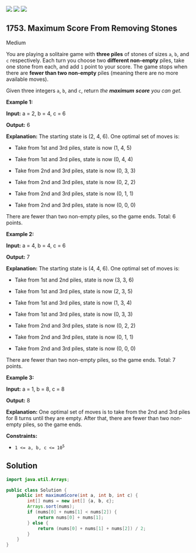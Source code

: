 [![](https://img.shields.io/github/stars/javadev/LeetCode-in-Java?label=Stars&style=flat-square)](https://github.com/javadev/LeetCode-in-Java)
[![](https://img.shields.io/github/forks/javadev/LeetCode-in-Java?label=Fork%20me%20on%20GitHub%20&style=flat-square)](https://github.com/javadev/LeetCode-in-Java/fork)
[![](https://img.shields.io/badge/-LeetCode%20in%20Kotlin-blue?style=flat-square)](https://github.com/javadev/LeetCode-in-Kotlin)

## 1753\. Maximum Score From Removing Stones

Medium

You are playing a solitaire game with **three piles** of stones of sizes `a`, `b`, and `c` respectively. Each turn you choose two **different non-empty** piles, take one stone from each, and add `1` point to your score. The game stops when there are **fewer than two non-empty** piles (meaning there are no more available moves).

Given three integers `a`, `b`, and `c`, return _the_ **_maximum_** _**score** you can get._

**Example 1:**

**Input:** a = 2, b = 4, c = 6

**Output:** 6

**Explanation:** The starting state is (2, 4, 6). One optimal set of moves is: 

- Take from 1st and 3rd piles, state is now (1, 4, 5) 

- Take from 1st and 3rd piles, state is now (0, 4, 4) 

- Take from 2nd and 3rd piles, state is now (0, 3, 3) 

- Take from 2nd and 3rd piles, state is now (0, 2, 2) 

- Take from 2nd and 3rd piles, state is now (0, 1, 1) 

- Take from 2nd and 3rd piles, state is now (0, 0, 0) 
  
There are fewer than two non-empty piles, so the game ends. Total: 6 points.

**Example 2:**

**Input:** a = 4, b = 4, c = 6

**Output:** 7

**Explanation:** The starting state is (4, 4, 6). One optimal set of moves is: 

- Take from 1st and 2nd piles, state is now (3, 3, 6) 

- Take from 1st and 3rd piles, state is now (2, 3, 5) 

- Take from 1st and 3rd piles, state is now (1, 3, 4) 

- Take from 1st and 3rd piles, state is now (0, 3, 3) 

- Take from 2nd and 3rd piles, state is now (0, 2, 2) 

- Take from 2nd and 3rd piles, state is now (0, 1, 1) 

- Take from 2nd and 3rd piles, state is now (0, 0, 0) 
  
There are fewer than two non-empty piles, so the game ends. Total: 7 points.

**Example 3:**

**Input:** a = 1, b = 8, c = 8

**Output:** 8

**Explanation:** One optimal set of moves is to take from the 2nd and 3rd piles for 8 turns until they are empty. After that, there are fewer than two non-empty piles, so the game ends.

**Constraints:**

*   <code>1 <= a, b, c <= 10<sup>5</sup></code>

## Solution

```java
import java.util.Arrays;

public class Solution {
    public int maximumScore(int a, int b, int c) {
        int[] nums = new int[] {a, b, c};
        Arrays.sort(nums);
        if (nums[0] + nums[1] < nums[2]) {
            return nums[0] + nums[1];
        } else {
            return (nums[0] + nums[1] + nums[2]) / 2;
        }
    }
}
```